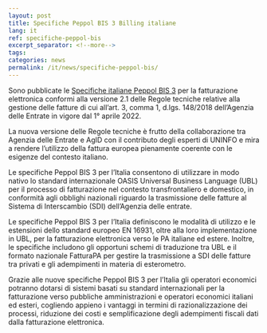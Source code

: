 ```yaml
---
layout: post
title: Specifiche Peppol BIS 3 Billing italiane
lang: it
ref: specifiche-peppol-bis
excerpt_separator: <!--more-->
tags:
categories: news
permalink: /it/news/specifiche-peppol-bis/
---
```

Sono pubblicate le [Specifiche italiane Peppol BIS 3](https://peppol-docs.agid.gov.it/docs/my_index_fatt.jsp) per la fatturazione elettronica conformi alla versione 2.1 delle Regole tecniche relative alla gestione delle fatture di cui all’art. 3, comma 1, d.lgs. 148/2018 dell’Agenzia delle Entrate in vigore dal 1° aprile 2022.
 
La nuova versione delle Regole tecniche è frutto della collaborazione tra Agenzia delle Entrate e AgID con il contributo degli esperti di UNINFO e mira a rendere l’utilizzo della fattura europea pienamente coerente con le esigenze del contesto italiano. 
<!--more--> 
Le specifiche Peppol BIS 3 per l’Italia consentono di utilizzare in modo nativo lo standard internazionale OASIS Universal Business Language (UBL) per il processo di fatturazione nel contesto transfrontaliero e domestico, in conformità agli obblighi nazionali riguardo la trasmissione delle fatture al Sistema di Interscambio (SDI) dell’Agenzia delle entrate.
 
Le specifiche Peppol BIS 3 per l’Italia definiscono le modalità di utilizzo e le estensioni dello standard europeo EN 16931, oltre alla loro implementazione in UBL, per la fatturazione elettronica verso le PA italiane ed estere. Inoltre, le specifiche includono gli opportuni schemi di traduzione tra UBL e il formato nazionale FatturaPA per gestire la trasmissione a SDI delle fatture tra privati e gli adempimenti in materia di esterometro.
 
Grazie alle nuove specifiche Peppol BIS 3 per l’Italia gli operatori economici potranno dotarsi di sistemi basati su standard internazionali per la fatturazione verso pubbliche amministrazioni e operatori economici italiani ed esteri, cogliendo appieno i vantaggi in termini di razionalizzazione dei processi, riduzione dei costi e semplificazione degli adempimenti fiscali dati dalla fatturazione elettronica.
